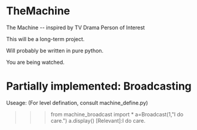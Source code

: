 TheMachine
==========

The Machine -- inspired by TV Drama Person of Interest

This will be a long-term project.

Will probably be written in pure python.

You are being watched.

Partially implemented: Broadcasting
===================================
Useage: (For level defination, consult machine_define.py)

>>>from machine_broadcast import *
>>>a=Broadcast(1,"I do care.")
>>>a.display()
[Relevant]:I do care.
